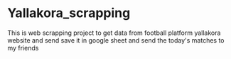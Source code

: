 # Yallakora_scrapping
This is web scrapping project to get data from football platform yallakora website and send save it in google sheet and send the today's matches to my friends  
